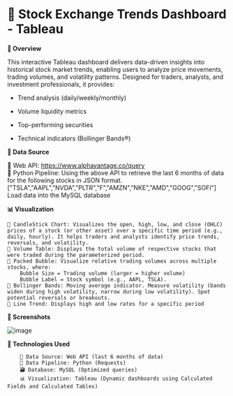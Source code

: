 # 📌 Stock Exchange Trends Dashboard - Tableau
**📝 Overview**

This interactive Tableau dashboard delivers data-driven insights into historical stock market trends, enabling users to analyze price movements, trading volumes, and volatility patterns. Designed for traders, analysts, and investment professionals, it provides:  

 - Trend analysis (daily/weekly/monthly)  

 - Volume liquidity metrics  

 - Top-performing securities  

 - Technical indicators (Bollinger Bands®)  
  

**🔌 Data Source**

🔷  Web API: https://www.alphavantage.co/query   
    🐍 Python Pipeline: Using the above API to retrieve the last 6 months of data for the following stocks in JSON format. ["TSLA","AAPL","NVDA","PLTR","F","AMZN","NKE","AMD","GOOG","SOFI"] 
    Load data into the MySQL database  

  
**📊 Visualization**

    🔷 CandleStick Chart: Visualizes the open, high, low, and close (OHLC) prices of a stock (or other asset) over a specific time period (e.g., daily, hourly). It helps traders and analysts identify price trends, reversals, and volatility.
    🔷 Volume Table: Displays the total volume of respective stocks that were traded during the parameterized period.
    🔷 Packed Bubble: Visualize relative trading volumes across multiple stocks, where: 
        Bubble Size = Trading volume (larger = higher volume) 
        Bubble Label = Stock symbol (e.g., AAPL, TSLA).
    🔷 Bollinger Bands: Moving average indicator. Measure volatility (bands widen during high volatility, narrow during low volatility). Spot potential reversals or breakouts.
    🔷 Line Trend: Displays high and low rates for a specific period

  
**📌 Screenshots**

![image](https://github.com/user-attachments/assets/a64f436b-9a19-40b1-b3e3-f52261bd2515)

  
**🚀 Technologies Used**

        🔗 Data Source: Web API (last 6 months of data)  
        🐍 Data Pipeline: Python (Requests)  
        🗃️ Database: MySQL (Optimized queries)  
        📊 Visualization: Tableau (Dynamic dashboards using Calculated Fields and Calculated Tables)  

